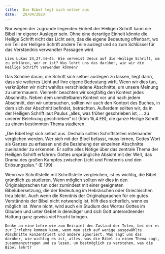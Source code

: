 ```yaml
---
title:  Die Bibel legt sich selber aus
date:   29/04/2020
---
```


Nur wegen der zugrunde liegenden Einheit der Heiligen Schrift kann die Bibel ihr eigener Ausleger sein. Ohne eine derartige Einheit könnte die Heilige Schrift nicht das Licht sein, das die eigene Bedeutung offenbart, wo ein Teil der Heiligen Schrift andere Teile auslegt und so zum Schlüssel für das Verständnis verwandter Passagen wird.

`Lies Lukas 24,27.44–45. Wie verweist Jesus auf die Heilige Schrift, um zu erklären, wer er ist? Was lehrt uns das darüber, wie wir die Heilige Schrift verwenden können?`

Das Schöne daran, die Schrift sich selber auslegen zu lassen, liegt darin, dass sie weiteres Licht auf ihre eigene Bedeutung wirft. Wenn wir dies tun, verknüpfen wir nicht wahllos verschiedene Abschnitte, um unsere Meinung zu untermauern. Vielmehr beachten wir sorgfältig den Kontext jedes Abschnitts. Neben dem unmittelbaren Kontext vor und nach jedem Abschnitt, den wir untersuchen, sollten wir auch den Kontext des Buches, in dem sich der Abschnitt befindet, betrachten. Außerdem sollten wir, da in der Heiligen Schrift laut Paulus „alles, was früher geschrieben ist, … zu unserer Belehrung geschrieben“ ist (Röm 15,4 EB), die ganze Heilige Schrift zu einem bestimmten Thema studieren.

„Die Bibel legt sich selbst aus. Deshalb sollten Schriftstellen miteinander verglichen werden. Wer sich mit der Bibel befasst, muss lernen, Gottes Wort als Ganzes zu erfassen und die Beziehung der einzelnen Abschnitte zueinander zu erkennen. Er sollte alles Nötige über das zentrale Thema der Heiligen Schrift erfahren: Gottes ursprüngliche Absicht mit der Welt, das Drama des großen Kampfes zwischen Licht und Finsternis und den Erlösungsplan.“ (E 199)

Wenn wir Schriftstelle mit Schriftstelle vergleichen, ist es wichtig, die Bibel gründlich zu studieren. Wenn möglich sollten wir dies in den Originalsprachen tun oder zumindest mit einer geeigneten Bibelübersetzung, die der Bedeutung im Hebräischen oder Griechischen treu bleibt. Auch wenn die Kenntnis der Originalsprachen für ein gutes Verständnis der Bibel nicht notwendig ist, hilft dies sicherlich, wenn es möglich ist. Wenn nicht, wird auch ein Studium des Wortes Gottes im Glauben und unter Gebet in demütiger und sich Gott unterordnender Haltung ganz gewiss viel Frucht bringen.

`Denke an eine Lehre wie zum Beispiel den Zustand der Toten, bei der es zur Irrlehre kommen kann, wenn man sich auf wenige ausgewählte Abschnitte konzentriert und andere ignoriert. Was sagt uns das darüber, wie wichtig es ist, alles, was die Bibel zu einem Thema sagt, zusammenzutragen und zu lesen, um bestmöglich zu verstehen, was die Bibel lehrt?`